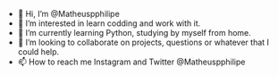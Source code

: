 - 👋 Hi, I’m @Matheuspphilipe
- 👀 I’m interested in learn codding and work with it.
- 🌱 I’m currently learning Python, studying by myself from home.
- 💞️ I’m looking to collaborate on projects, questions or whatever that I could help.
- 📫 How to reach me Instagram and Twitter @Matheuspphilipe

<!---
Matheuspphilipe/Matheuspphilipe is a ✨ special ✨ repository because its `README.md` (this file) appears on your GitHub profile.
You can click the Preview link to take a look at your changes.
--->
